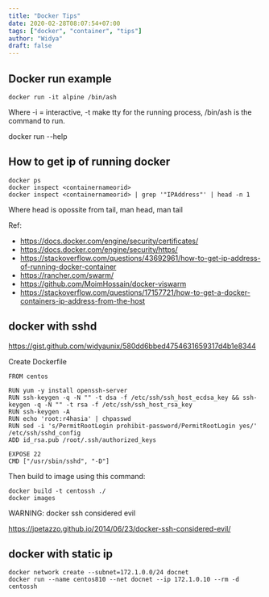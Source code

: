```yaml
---
title: "Docker Tips"
date: 2020-02-28T08:07:54+07:00
tags: ["docker", "container", "tips"]
author: "Widya"
draft: false
---
```


## Docker run example
```
docker run -it alpine /bin/ash
```
Where -i = interactive, -t make tty for the running process, /bin/ash is the command to run.

docker run --help

## How to get ip of running docker
```
docker ps
docker inspect <containernameorid>
docker inspect <containernameorid> | grep '"IPAddress"' | head -n 1
```
Where head is opossite from tail, man head, man tail


Ref:

* https://docs.docker.com/engine/security/certificates/
* https://docs.docker.com/engine/security/https/
* https://stackoverflow.com/questions/43692961/how-to-get-ip-address-of-running-docker-container
* https://rancher.com/swarm/
* https://github.com/MoimHossain/docker-viswarm
* https://stackoverflow.com/questions/17157721/how-to-get-a-docker-containers-ip-address-from-the-host

## docker with sshd
https://gist.github.com/widyaunix/580dd6bbed4754631659317d4b1e8344

Create Dockerfile
```
FROM centos

RUN yum -y install openssh-server
RUN ssh-keygen -q -N "" -t dsa -f /etc/ssh/ssh_host_ecdsa_key && ssh-keygen -q -N "" -t rsa -f /etc/ssh/ssh_host_rsa_key
RUN ssh-keygen -A
RUN echo 'root:r4hasia' | chpasswd
RUN sed -i 's/PermitRootLogin prohibit-password/PermitRootLogin yes/' /etc/ssh/sshd_config
ADD id_rsa.pub /root/.ssh/authorized_keys

EXPOSE 22
CMD ["/usr/sbin/sshd", "-D"]
```

Then build to image using this command:
```
docker build -t centossh ./
docker images
```
WARNING: docker ssh considered evil

https://jpetazzo.github.io/2014/06/23/docker-ssh-considered-evil/

## docker with static ip
```
docker network create --subnet=172.1.0.0/24 docnet
docker run --name centos810 --net docnet --ip 172.1.0.10 --rm -d centossh
```
